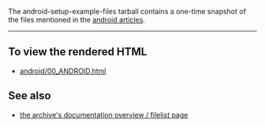 The  android-setup-example-files tarball contains a one-time
snapshot of       the      files      mentioned      in      the
[android articles](http://jakobi.github.com/android-section/).

---

To view the rendered HTML
-------------------------

* [android/00_ANDROID.html](http://jakobi.github.com/script-archive-doc/android/00_ANDROID.html)


See also
--------

* [the archive's documentation overview / filelist page](http://jakobi.github.com/script-archive-doc/ "Peter's Script-Archive Overview and Filelist")


